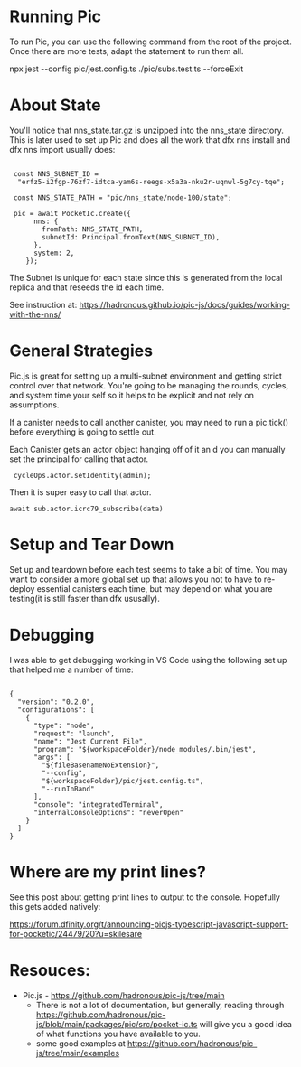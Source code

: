 # Running Pic

To run Pic, you can use the following command from the root of the project. Once there are more tests, adapt the statement to run them all.

npx jest --config pic/jest.config.ts ./pic/subs.test.ts --forceExit

# About State

You'll notice that nns_state.tar.gz is unzipped into the nns_state directory. This is later used to set up Pic and does all the work that dfx nns install and dfx nns import usually does:

```

 const NNS_SUBNET_ID =
  "erfz5-i2fgp-76zf7-idtca-yam6s-reegs-x5a3a-nku2r-uqnwl-5g7cy-tqe";

 const NNS_STATE_PATH = "pic/nns_state/node-100/state";

 pic = await PocketIc.create({
      nns: {
        fromPath: NNS_STATE_PATH,
        subnetId: Principal.fromText(NNS_SUBNET_ID),
      },
      system: 2,
    });

```

The Subnet is unique for each state since this is generated from the local replica and that reseeds the id each time.

See instruction at: https://hadronous.github.io/pic-js/docs/guides/working-with-the-nns/

# General Strategies

Pic.js is great for setting up a multi-subnet environment and getting strict control over that network. You're going to be managing the rounds, cycles, and system time your self so it helps to be explicit and not rely on assumptions.

If a canister needs to call another canister, you may need to run a pic.tick() before everything is going to settle out.

Each Canister gets an actor object hanging off of it an d you can manually set the principal for calling that actor.

```
 cycleOps.actor.setIdentity(admin);
```

Then it is super easy to call that actor.

```
await sub.actor.icrc79_subscribe(data)
```

# Setup and Tear Down

Set up and teardown before each test seems to take a bit of time. You may want to consider a more global set up that allows you not to have to re-deploy essential canisters each time, but may depend on what you are testing(it is still faster than dfx ususally).

# Debugging

I was able to get debugging working in VS Code using the following set up that helped me a number of time:

```

{
  "version": "0.2.0",
  "configurations": [
    {
      "type": "node",
      "request": "launch",
      "name": "Jest Current File",
      "program": "${workspaceFolder}/node_modules/.bin/jest",
      "args": [
        "${fileBasenameNoExtension}",
        "--config",
        "${workspaceFolder}/pic/jest.config.ts",
        "--runInBand"
      ],
      "console": "integratedTerminal",
      "internalConsoleOptions": "neverOpen"
    }
  ]
}

```

# Where are my print lines?

See this post about getting print lines to output to the console. Hopefully this gets added natively:

https://forum.dfinity.org/t/announcing-picjs-typescript-javascript-support-for-pocketic/24479/20?u=skilesare

# Resouces:

- Pic.js - https://github.com/hadronous/pic-js/tree/main
  - There is not a lot of documentation, but generally, reading through https://github.com/hadronous/pic-js/blob/main/packages/pic/src/pocket-ic.ts will give you a good idea of what functions you have available to you.
  - some good examples at https://github.com/hadronous/pic-js/tree/main/examples
